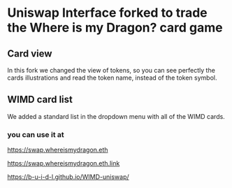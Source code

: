 # Uniswap Interface forked to trade the Where is my Dragon? card game

## Card view

In this fork we changed the view of tokens, so you can see perfectly the cards illustrations and read the token name, instead of the token symbol.

## WIMD card list

We added a standard list in the dropdown menu with all of the WIMD cards.

### you can use it at 

https://swap.whereismydragon.eth 

https://swap.whereismydragon.eth.link 

https://b-u-i-d-l.github.io/WIMD-uniswap/
